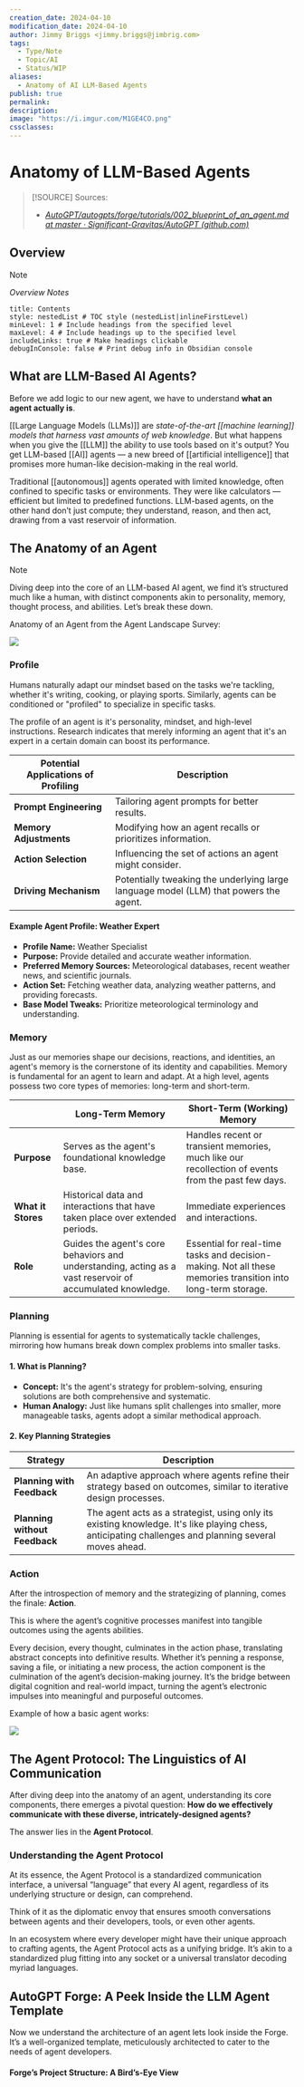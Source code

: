 ```yaml
---
creation_date: 2024-04-10
modification_date: 2024-04-10
author: Jimmy Briggs <jimmy.briggs@jimbrig.com>
tags:
  - Type/Note
  - Topic/AI
  - Status/WIP
aliases:
  - Anatomy of AI LLM-Based Agents
publish: true
permalink:
description:
image: "https://i.imgur.com/M1GE4CO.png"
cssclasses:
---
```


# Anatomy of LLM-Based Agents

> [!SOURCE] Sources:
> - *[AutoGPT/autogpts/forge/tutorials/002_blueprint_of_an_agent.md at master · Significant-Gravitas/AutoGPT (github.com)](https://github.com/Significant-Gravitas/AutoGPT/blob/master/autogpts/forge/tutorials/002_blueprint_of_an_agent.md)*

## Overview

> [!NOTE]
> *Overview Notes*

```table-of-contents
title: Contents 
style: nestedList # TOC style (nestedList|inlineFirstLevel)
minLevel: 1 # Include headings from the specified level
maxLevel: 4 # Include headings up to the specified level
includeLinks: true # Make headings clickable
debugInConsole: false # Print debug info in Obsidian console
```

## What are LLM-Based AI Agents?

Before we add logic to our new agent, we have to understand **what an agent actually is**.

[[Large Language Models (LLMs)]] are *state-of-the-art [[machine learning]] models that harness vast amounts of web knowledge*. But what happens when you give the [[LLM]] the ability to use tools based on it's output? You get LLM-based [[AI]] agents — a new breed of [[artificial intelligence]] that promises more human-like decision-making in the real world.

Traditional [[autonomous]] agents operated with limited knowledge, often confined to specific tasks or environments. They were like calculators — efficient but limited to predefined functions. LLM-based agents, on the other hand don’t just compute; they understand, reason, and then act, drawing from a vast reservoir of information.

## The Anatomy of an Agent

> [!NOTE]
> Diving deep into the core of an LLM-based AI agent, we find it’s structured much like a human, with distinct components akin to personality, memory, thought process, and abilities. Let’s break these down.

Anatomy of an Agent from the Agent Landscape Survey:

![](https://i.imgur.com/DywBVZp.png)

### Profile

Humans naturally adapt our mindset based on the tasks we're tackling, whether it's writing, cooking, or playing sports. Similarly, agents can be conditioned or "profiled" to specialize in specific tasks.

The profile of an agent is it's personality, mindset, and high-level instructions. Research indicates that merely informing an agent that it's an expert in a certain domain can boost its performance.

|**Potential Applications of Profiling**|**Description**|
|---|---|
|**Prompt Engineering**|Tailoring agent prompts for better results.|
|**Memory Adjustments**|Modifying how an agent recalls or prioritizes information.|
|**Action Selection**|Influencing the set of actions an agent might consider.|
|**Driving Mechanism**|Potentially tweaking the underlying large language model (LLM) that powers the agent.|

#### Example Agent Profile: Weather Expert

- **Profile Name:** Weather Specialist
- **Purpose:** Provide detailed and accurate weather information.
- **Preferred Memory Sources:** Meteorological databases, recent weather news, and scientific journals.
- **Action Set:** Fetching weather data, analyzing weather patterns, and providing forecasts.
- **Base Model Tweaks:** Prioritize meteorological terminology and understanding.

### Memory

Just as our memories shape our decisions, reactions, and identities, an agent's memory is the cornerstone of its identity and capabilities. Memory is fundamental for an agent to learn and adapt. At a high level, agents possess two core types of memories: long-term and short-term.

||**Long-Term Memory**|**Short-Term (Working) Memory**|
|---|---|---|
|**Purpose**|Serves as the agent's foundational knowledge base.|Handles recent or transient memories, much like our recollection of events from the past few days.|
|**What it Stores**|Historical data and interactions that have taken place over extended periods.|Immediate experiences and interactions.|
|**Role**|Guides the agent's core behaviors and understanding, acting as a vast reservoir of accumulated knowledge.|Essential for real-time tasks and decision-making. Not all these memories transition into long-term storage.|

### Planning

Planning is essential for agents to systematically tackle challenges, mirroring how humans break down complex problems into smaller tasks.

#### **1. What is Planning?**

- **Concept:** It's the agent's strategy for problem-solving, ensuring solutions are both comprehensive and systematic.
- **Human Analogy:** Just like humans split challenges into smaller, more manageable tasks, agents adopt a similar methodical approach.

#### **2. Key Planning Strategies**

|**Strategy**|**Description**|
|---|---|
|**Planning with Feedback**|An adaptive approach where agents refine their strategy based on outcomes, similar to iterative design processes.|
|**Planning without Feedback**|The agent acts as a strategist, using only its existing knowledge. It's like playing chess, anticipating challenges and planning several moves ahead.|

### Action

After the introspection of memory and the strategizing of planning, comes the finale: **Action**.

This is where the agent’s cognitive processes manifest into tangible outcomes using the agents abilities. 

Every decision, every thought, culminates in the action phase, translating abstract concepts into definitive results. Whether it’s penning a response, saving a file, or initiating a new process, the action component is the culmination of the agent’s decision-making journey. It’s the bridge between digital cognition and real-world impact, turning the agent’s electronic impulses into meaningful and purposeful outcomes.

Example of how a basic agent works:

![](https://i.imgur.com/vUpfWhE.png)


## The Agent Protocol: The Linguistics of AI Communication

After diving deep into the anatomy of an agent, understanding its core components, there emerges a pivotal question: **How do we effectively communicate with these diverse, intricately-designed agents?**

The answer lies in the **Agent Protocol**.

### Understanding the Agent Protocol

At its essence, the Agent Protocol is a standardized communication interface, a universal “language” that every AI agent, regardless of its underlying structure or design, can comprehend.

Think of it as the diplomatic envoy that ensures smooth conversations between agents and their developers, tools, or even other agents.

In an ecosystem where every developer might have their unique approach to crafting agents, the Agent Protocol acts as a unifying bridge. It’s akin to a standardized plug fitting into any socket or a universal translator decoding myriad languages.

## AutoGPT Forge: A Peek Inside the LLM Agent Template

Now we understand the architecture of an agent lets look inside the Forge. It’s a well-organized template, meticulously architected to cater to the needs of agent developers.

#### Forge’s Project Structure: A Bird’s-Eye View